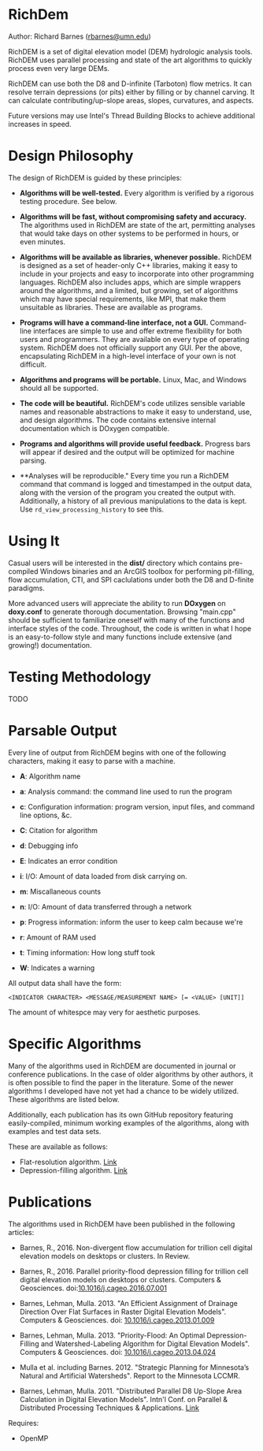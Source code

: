 RichDem
=======

Author: Richard Barnes (rbarnes@umn.edu)

RichDEM is a set of digital elevation model (DEM) hydrologic analysis tools.
RichDEM uses parallel processing and state of the art algorithms to quickly
process even very large DEMs.

RichDEM can use both the D8 and D-infinite (Tarboton) flow metrics. It can
resolve terrain depressions (or pits) either by filling or by channel carving.
It can calculate contributing/up-slope areas, slopes, curvatures, and aspects.

Future versions may use Intel's Thread Building Blocks to achieve additional
increases in speed.



Design Philosophy
=================

The design of RichDEM is guided by these principles:

* **Algorithms will be well-tested.** Every algorithm is verified by a rigorous
  testing procedure. See below.

* **Algorithms will be fast, without compromising safety and accuracy.** The
  algorithms used in RichDEM are state of the art, permitting analyses that
  would take days on other systems to be performed in hours, or even minutes.

* **Algorithms will be available as libraries, whenever possible.** RichDEM is
  designed as a set of header-only C++ libraries, making it easy to include in
  your projects and easy to incorporate into other programming languages.
  RichDEM also includes apps, which are simple wrappers around the algorithms, 
  and a limited, but growing, set of algorithms which may have special
  requirements, like MPI, that make them unsuitable as libraries. These are 
  available as programs.

* **Programs will have a command-line interface, not a GUI.** Command-line
  interfaces are simple to use and offer extreme flexibility for both users and
  programmers. They are available on every type of operating system. RichDEM
  does not officially support any GUI. Per the above, encapsulating RichDEM in
  a high-level interface of your own is not difficult.

* **Algorithms and programs will be portable.** Linux, Mac, and Windows should
  all be supported.

* **The code will be beautiful.** RichDEM's code utilizes sensible variable
  names and reasonable abstractions to make it easy to understand, use, and
  design algorithms. The code contains extensive internal documentation which is
  DOxygen compatible.

* **Programs and algorithms will provide useful feedback.** Progress bars will 
  appear if desired and the output will be optimized for machine parsing.

* **Analyses will be reproducible." Every time you run a RichDEM command that
  command is logged and timestamped in the output data, along with the version
  of the program you created the output with. Additionally, a history of all
  previous manipulations to the data is kept. Use `rd_view_processing_history`
  to see this.



Using It
========

Casual users will be interested in the **dist/** directory which contains
pre-compiled Windows binaries and an ArcGIS toolbox for performing pit-filling,
flow accumulation, CTI, and SPI caclulations under both the D8 and D-finite
paradigms.

More advanced users will appreciate the ability to run **DOxygen** on
**doxy.conf** to generate thorough documentation. Browsing "main.cpp" should be
sufficient to familiarize oneself with many of the functions and interface
styles of the code. Throughout, the code is written in what I hope is an
easy-to-follow style and many functions include extensive (and growing!)
documentation.

Testing Methodology
===================

TODO

Parsable Output
===================

Every line of output from RichDEM begins with one of the following characters,
making it easy to parse with a machine.

 * **A**: Algorithm name

 * **a**: Analysis command: the command line used to run the program

 * **c**: Configuration information: program version, input files, and command
          line options, &c.

 * **C**: Citation for algorithm

 * **d**: Debugging info

 * **E**: Indicates an error condition
 
 * **i**: I/O: Amount of data loaded from disk
          carrying on.

 * **m**: Miscallaneous counts

 * **n**: I/O: Amount of data transferred through a network

 * **p**: Progress information: inform the user to keep calm because we're
 
 * **r**: Amount of RAM used

 * **t**: Timing information: How long stuff took

 * **W**: Indicates a warning


All output data shall have the form:

    <INDICATOR CHARACTER> <MESSAGE/MEASUREMENT NAME> [= <VALUE> [UNIT]]

The amount of whitespce may very for aesthetic purposes.

Specific Algorithms
===================
Many of the algorithms used in RichDEM are documented in journal or conference
publications. In the case of older algorithms by other authors, it is often
possible to find the paper in the literature. Some of the newer algorithms I
developed have not yet had a chance to be widely utilized. These algorithms are
listed below.

Additionally, each publication has its own GitHub repository featuring
easily-compiled, minimum working examples of the algorithms, along with examples
and test data sets.

These are available as follows:

 * Flat-resolution algorithm. [Link](https://github.com/r-barnes/Barnes2013-FlatSurfaces)
 * Depression-filling algorithm. [Link](https://github.com/r-barnes/Barnes2013-Depressions)

Publications
============
The algorithms used in RichDEM have been published in the following articles:

* Barnes, R., 2016. Non-divergent flow accumulation for trillion cell digital elevation models on desktops or clusters. In Review.

* Barnes, R., 2016. Parallel priority-flood depression filling for trillion cell digital elevation models on desktops or clusters. Computers & Geosciences. doi:[10.1016/j.cageo.2016.07.001](http://dx.doi.org/10.1016/j.cageo.2016.07.001)

* Barnes, Lehman, Mulla. 2013. "An Efficient Assignment of Drainage Direction Over Flat Surfaces in Raster Digital Elevation Models". Computers &amp; Geosciences. doi: [10.1016/j.cageo.2013.01.009](http://dx.doi.org/10.1016/j.cageo.2013.01.009)

* Barnes, Lehman, Mulla. 2013. "Priority-Flood: An Optimal Depression-Filling and Watershed-Labeling Algorithm for Digital Elevation Models". Computers &amp; Geosciences. doi: [10.1016/j.cageo.2013.04.024](http://dx.doi.org/10.1016/j.cageo.2013.04.024)

* Mulla et al. including Barnes. 2012. "Strategic Planning for Minnesota’s Natural and Artificial Watersheds". Report to the Minnesota LCCMR.

* Barnes, Lehman, Mulla. 2011. "Distributed Parallel D8 Up-Slope Area Calculation in Digital Elevation Models". Intn'l Conf. on Parallel & Distributed Processing Techniques & Applications. [Link](http://rbarnes.org/section/sci/2011_barnes_distributed.pdf)

Requires:
 * OpenMP
